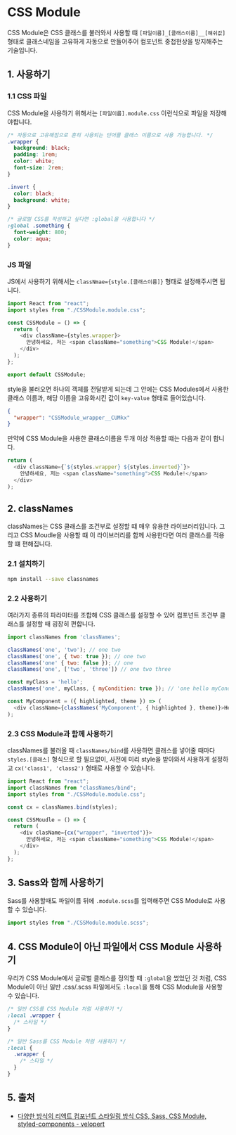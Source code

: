 # CSS Module

CSS Module은 CSS 클래스를 불러와서 사용할 떄 `[파일이름]_[클래스이름]__[해쉬값]` 형태로 클래스네임을 고유하게 자동으로 만들어주어 컴포넌트 중첩현상을 방지해주는 기술입니다.

## 1. 사용하기

### 1.1 CSS 파일

CSS Module을 사용하기 위해서는 `[파일이름].module.css` 이런식으로 파일을 저장해야합니다.

```css
/* 자동으로 고유해짐으로 흔히 사용되는 단어를 클래스 이름으로 사용 가능합니다. */
.wrapper {
  background: black;
  padding: 1rem;
  color: white;
  font-size: 2rem;
}

.invert {
  color: black;
  background: white;
}

/* 글로벌 CSS를 작성하고 싶다면 :global을 사용합니다 */
:global .something {
  font-weight: 800;
  color: aqua;
}
```

### JS 파일

JS에서 사용하기 위해서는 `classNmae={style.[클래스이름]}` 형태로 설정해주시면 됩니다.

```javascript
import React from "react";
import styles from "./CSSModule.module.css";

const CSSModule = () => {
  return (
    <div className={styles.wrapper}>
      안녕하세요, 저는 <span className="something">CSS Module!</span>
    </div>
  );
};

export default CSSModule;
```

style을 불러오면 하나의 객체를 전달받게 되는데 그 안에는 CSS Modules에서 사용한 클래스 이름과, 해당 이름을 고유화시킨 값이 `key-value` 형태로 들어있습니다.

```json
{
  "wrapper": "CSSModule_wrapper__CUMkx"
}
```

만약에 CSS Module을 사용한 클래스이름을 두개 이상 적용할 떄는 다음과 같이 합니다.

```javascript
return (
  <div className={`${styles.wrapper} ${styles.inverted}`}>
    안녕하세요, 저는 <span className="something">CSS Module!</span>
  </div>
);
```

## 2. classNames

classNames는 CSS 클래스를 조건부로 설정할 떄 매우 유용한 라이브러리입니다. 그리고 CSS Moudle을 사용할 떄 이 라이브러리를 함께 사용한다면 여러 클래스를 적용할 떄 편해집니다.

### 2.1 설치하기

```bash
npm install --save classnames
```

### 2.2 사용하기

여러가지 종류의 파라미터를 조합해 CSS 클래스를 설정할 수 있어 컴포넌트 조건부 클래스를 설정할 때 굉장히 편합니다.

```javascript
import classNames from 'classNames';

classNames('one', 'two'); // one two
classNames('one', { two: true }); // one two
classNames('one' { two: false }); // one
classNames('one', ['two', 'three']) // one two three

const myClass = 'hello';
classNames('one', myClass, { myCondition: true }); // 'one hello myCondition'

const MyComponent = ({ highlighted, theme }) => (
  <div className={classNames('MyComponent', { highlighted }, theme)}>Hello</div>
);
```

### 2.3 CSS Module과 함께 사용하기

classNames를 불러올 때 `classNames/bind`를 사용하면 클래스를 넣어줄 때마다 `styles.[클래스]` 형식으로 할 필요없이, 사전에 미리 style을 받아와서 사용하게 설정하고 `cx('class1', 'class2')` 형태로 사용할 수 있습니다.

```javascript
import React from "react";
import classNames from "classNames/bind";
import styles from "./CSSModule.module.css";

const cx = classNames.bind(styles);

const CSSMoudle = () => {
  return (
    <div clasName={cx("wrapper", "inverted")}>
      안녕하세요, 저는 <span className="something">CSS Module!</span>
    </div>
  );
};
```

## 3. Sass와 함께 사용하기

Sass를 사용할때도 파일이름 뒤에 `.module.scss`를 입력해주면 CSS Module로 사용할 수 있습니다.

```javascript
import styles from "./CSSModule.module.scss";
```

## 4. CSS Module이 아닌 파일에서 CSS Module 사용하기

우리가 CSS Module에서 글로벌 클래스를 정의할 때 `:global`을 썼었던 것 처럼, CSS Module이 아닌 일반 .css/.scss 파일에서도 `:local`을 통해 CSS Module을 사용할 수 있습니다.

```css
/* 일반 CSS를 CSS Module 처럼 사용하기 */
:local .wrapper {
  /* 스타일 */
}
```

```scss
/* 일반 Sass를 CSS Module 처럼 사용하기 */
:local {
  .wrapper {
    /* 스타일 */
  }
}
```

## 5. 출처

- [다양한 방식의 리액트 컴포넌트 스타일링 방식 CSS, Sass, CSS Module, styled-components - velopert](https://velog.io/@velopert/react-component-styling)

